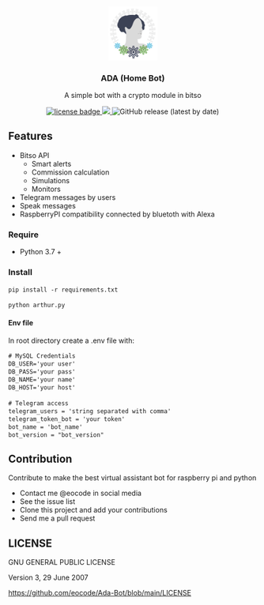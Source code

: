 <div align="center">
  <div align="center">
      <img width="100px" src="img/bot.png" 
      alt="visitors"/>
  </div>
  <h3 align="center">ADA (Home Bot)</h3>
  <p>A simple bot with a crypto module in bitso</p>
  <p align="center">
    <a href="https://github.com/eocode/Queens/blob/master/LICENSE" target="__blank">
      	<img src="https://img.shields.io/badge/License-GPLV3-blue.svg"  alt="license badge"/>
    </a>
    <a href="https://github.com/ambv/black" target="__blank">
        <img src="https://img.shields.io/badge/code%20style-black-000000.svg" />
    </a>
    <img alt="GitHub release (latest by date)" src="https://img.shields.io/github/v/release/eocode/Ada-Bot">
  </p>
</div>

## Features
* Bitso API
  * Smart alerts
  * Commission calculation
  * Simulations
  * Monitors
* Telegram messages by users
* Speak messages
* RaspberryPI compatibility connected by bluetoth with Alexa

### Require

* Python 3.7 +

### Install

``pip install -r requirements.txt``

``python arthur.py``

#### Env file

In root directory create a .env file with:

```
# MySQL Credentials
DB_USER='your user'
DB_PASS='your pass'
DB_NAME='your name'
DB_HOST='your host'

# Telegram access
telegram_users = 'string separated with comma' 
telegram_token_bot = 'your token'
bot_name = 'bot_name'
bot_version = "bot_version"
```

## Contribution

Contribute to make the best virtual assistant bot for raspberry pi and python

* Contact me @eocode in social media
* See the issue list
* Clone this project and add your contributions
* Send me a pull request

## LICENSE 

GNU GENERAL PUBLIC LICENSE

Version 3, 29 June 2007

https://github.com/eocode/Ada-Bot/blob/main/LICENSE